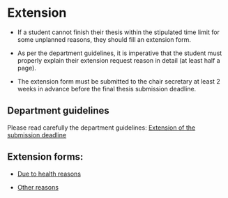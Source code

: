 # Extension

- If a student cannot finish their thesis within the stipulated time limit for some unplanned reasons, they should fill an extension form.  

- As per the department guidelines, it is imperative that the student must properly explain their extension request reason in detail (at least half a page).

- The extension form must be submitted to the chair secretary at least 2 weeks in advance before the final thesis submission deadline.

## Department guidelines

Please read carefully the department guidelines: [Extension of the submission deadline](https://www.in.tum.de/en/current-students/administrative-matters/thesis-guidelines-and-topics/)

## Extension forms: 

- [Due to health reasons](https://www.in.tum.de/fileadmin/w00bws/in/2.Fur_Studierende/Pruefungen_und_Formalitaeten/5.Abschlussarbeit/Request_ThesisExtension_Health.pdf)

- [Other reasons](https://www.in.tum.de/fileadmin/w00bws/in/2.Fur_Studierende/Pruefungen_und_Formalitaeten/5.Abschlussarbeit/Request_ThesisExtension_Other.pdf) 


